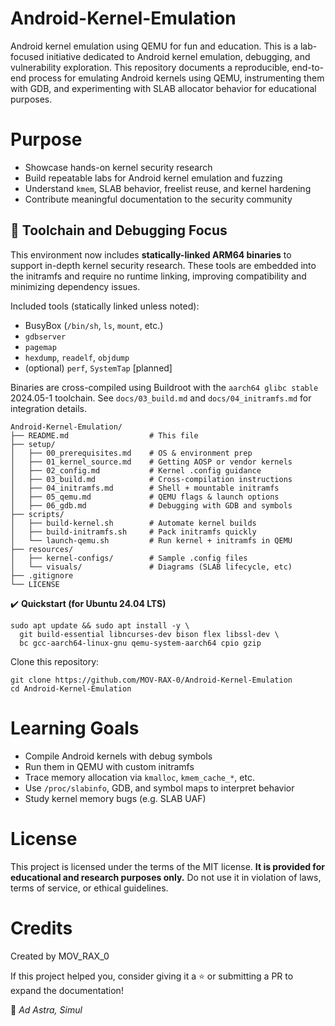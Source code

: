# Android-Kernel-Emulation
Android kernel emulation using QEMU for fun and education. This is a lab-focused initiative dedicated to Android kernel emulation, debugging, and vulnerability exploration.  This repository documents a reproducible, end-to-end process for emulating Android kernels using QEMU, instrumenting them with GDB, and experimenting with SLAB allocator behavior for educational purposes.

# Purpose
* Showcase hands-on kernel security research
* Build repeatable labs for Android kernel emulation and fuzzing
* Understand `kmem`, SLAB behavior, freelist reuse, and kernel hardening
* Contribute meaningful documentation to the security community

## 🧰 Toolchain and Debugging Focus

This environment now includes **statically-linked ARM64 binaries** to support in-depth kernel security research. These tools are embedded into the initramfs and require no runtime linking, improving compatibility and minimizing dependency issues.

Included tools (statically linked unless noted):
- BusyBox (`/bin/sh`, `ls`, `mount`, etc.)
- `gdbserver`
- `pagemap`
- `hexdump`, `readelf`, `objdump`
- (optional) `perf`, `SystemTap` [planned]

Binaries are cross-compiled using Buildroot with the `aarch64 glibc stable` 2024.05-1 toolchain. See `docs/03_build.md` and `docs/04_initramfs.md` for integration details.

```
Android-Kernel-Emulation/
├── README.md                  # This file
├── setup/
│   ├── 00_prerequisites.md    # OS & environment prep
│   ├── 01_kernel_source.md    # Getting AOSP or vendor kernels
│   ├── 02_config.md           # Kernel .config guidance
│   ├── 03_build.md            # Cross-compilation instructions
│   ├── 04_initramfs.md        # Shell + mountable initramfs
│   ├── 05_qemu.md             # QEMU flags & launch options
│   ├── 06_gdb.md              # Debugging with GDB and symbols
├── scripts/
│   ├── build-kernel.sh        # Automate kernel builds
│   ├── build-initramfs.sh     # Pack initramfs quickly
│   └── launch-qemu.sh         # Run kernel + initramfs in QEMU
├── resources/
│   ├── kernel-configs/        # Sample .config files
│   └── visuals/               # Diagrams (SLAB lifecycle, etc)
├── .gitignore
└── LICENSE
```
✔️ **Quickstart (for Ubuntu 24.04 LTS)**

```
sudo apt update && sudo apt install -y \
  git build-essential libncurses-dev bison flex libssl-dev \
  bc gcc-aarch64-linux-gnu qemu-system-aarch64 cpio gzip
```
Clone this repository:

```
git clone https://github.com/MOV-RAX-0/Android-Kernel-Emulation
cd Android-Kernel-Emulation
```

# Learning Goals
* Compile Android kernels with debug symbols
* Run them in QEMU with custom initramfs
* Trace memory allocation via `kmalloc`, `kmem_cache_*`, etc.
* Use `/proc/slabinfo`, GDB, and symbol maps to interpret behavior
* Study kernel memory bugs (e.g. SLAB UAF)

# License
This project is licensed under the terms of the MIT license. **It is provided for educational and research purposes only.** Do not use it in violation of laws, terms of service, or ethical guidelines.

# Credits
Created by MOV_RAX_0

If this project helped you, consider giving it a ⭐️ or submitting a PR to expand the documentation!

🫡 _Ad Astra, Simul_
